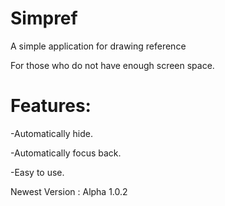 # Simpref
A simple application for drawing reference 

For those who do not have enough screen space.

# Features:
-Automatically hide.

-Automatically focus back.

-Easy to use.
	
Newest Version : Alpha 1.0.2
